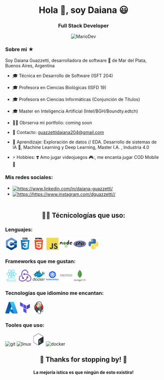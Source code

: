 <h1 align="center">&#72;&#111;&#108;&#97; &#128075;, &#115;&#111;&#121; &#68;&#97;&#105;&#97;&#110;&#97; &#128515;</h1>
<h3 align="center">&#70;&#117;&#108;&#108;&#32;&#83;&#116;&#97;&#99;&#107;&#32;&#68;&#101;&#118;&#101;&#108;&#111;&#112;&#101;&#114;</h3>

<div align="center">
  <img src="&#104;&#116;&#116;&#112;&#115;&#58;&#47;&#47;&#117;&#115;&#101;&#114;&#45;&#105;&#109;&#97;&#103;&#101;&#115;&#46;&#103;&#105;&#116;&#104;&#117;&#98;&#117;&#115;&#101;&#114;&#99;&#111;&#110;&#116;&#101;&#110;&#116;&#46;&#99;&#111;&#109;&#47;&#55;&#52;&#48;&#51;&#56;&#49;&#57;&#48;&#47;&#50;&#50;&#53;&#56;&#49;&#51;&#55;&#48;&#56;&#45;&#57;&#56;&#98;&#55;&#52;&#53;&#102;&#50;&#45;&#55;&#100;&#50;&#50;&#45;&#52;&#56;&#99;&#102;&#45;&#57;&#49;&#53;&#48;&#45;&#48;&#56;&#51;&#102;&#49;&#98;&#48;&#48;&#100;&#54;&#99;&#57;&#46;&#103;&#105;&#102;" alt="&#77;&#97;&#114;&#105;&#111;&#68;&#101;&#118;" 
       max-height="400" max-width="800" />
</div>

<h3>&#83;&#111;&#98;&#114;&#101;&#32;&#109;&#105;&#32;&#9733;</h3>
<p>&#83;&#111;&#121; &#68;&#97;&#105;&#97;&#110;&#97;&#32;&#71;&#117;&#97;&#122;&#122;&#101;&#116;&#116;&#105;, &#100;&#101;&#115;&#97;&#114;&#114;&#111;&#108;&#108;&#97;&#100;&#111;&#114;&#97; &#100;&#101; &#115;&#111;&#102;&#116;&#119;&#97;&#114;&#101; &#128640; &#100;&#101; &#77;&#97;&#114;&#32;&#100;&#101;&#108;&#32;&#80;&#108;&#97;&#116;&#97;, &#66;&#117;&#101;&#110;&#111;&#115;&#32;&#65;&#105;&#114;&#101;&#115;, &#65;&#114;&#103;&#101;&#110;&#116;&#105;&#110;&#97;</p>

- &#127891; &#84;&#233;&#99;&#110;&#105;&#99;&#97; &#101;&#110; &#68;&#101;&#115;&#97;&#114;&#114;&#111;&#108;&#108;&#111; &#100;&#101; &#83;&#111;&#102;&#116;&#119;&#97;&#114;&#101; &#40;&#73;&#83;&#70;&#84; &#50;&#48;&#52;&#41;

- &#127891; &#80;&#114;&#111;&#102;&#101;&#115;&#111;&#114;&#97; &#101;&#110; &#67;&#105;&#101;&#110;&#99;&#105;&#97;&#115; &#66;&#105;&#111;&#108;&#243;&#103;&#105;&#99;&#97;&#115; &#40;&#73;&#83;&#70;&#68; &#49;&#57;&#41;
  
- &#127891; &#80;&#114;&#111;&#102;&#101;&#115;&#111;&#114;&#97; &#101;&#110; &#67;&#105;&#101;&#110;&#99;&#105;&#97;&#115; &#73;&#110;&#102;&#111;&#114;&#109;&#225;&#116;&#105;&#99;&#97;&#115; &#40;&#67;&#111;&#110;&#106;&#117;&#110;&#99;&#105;&#243;&#110; &#100;&#101; &#84;&#237;&#116;&#117;&#108;&#111;&#115;&#41;
  
- &#127891; &#77;&#97;&#115;&#116;&#101;&#114; &#101;&#110; &#73;&#110;&#116;&#101;&#108;&#105;&#103;&#101;&#110;&#99;&#105;&#97; &#65;&#114;&#116;&#105;&#102;&#105;&#99;&#105;&#97;&#108; &#40;&#73;&#110;&#116;&#101;&#108;&#47;&#66;&#71;&#72;&#47;&#66;&#111;&#117;&#110;&#100;&#116;&#121;&#46;&#101;&#100;&#116;&#99;&#104;&#41;

- &#128105;&#8205;&#128187; &#79;&#98;&#114;&#115;&#101;&#114;&#118;&#97; &#109;&#105; &#112;&#111;&#114;&#116;&#102;&#111;&#108;&#105;&#111;: coming soon

- &#128233; &#67;&#111;&#110;&#116;&#97;&#99;&#116;&#111;: guazzettidaiana204@gmail.com

- &#128214; &#65;&#112;&#114;&#101;&#110;&#100;&#105;&#122;&#97;&#106;&#101;: &#69;&#120;&#112;&#108;&#111;&#114;&#97;&#99;&#105;&#243;&#110; &#100;&#101; &#100;&#97;&#116;&#111;&#115; &#47;&#47; &#69;&#68;&#65;. &#68;&#101;&#115;&#97;&#114;&#114;&#111;&#108;&#108;&#111; &#100;&#101; &#115;&#105;&#115;&#116;&#101;&#109;&#97;&#115; &#100;&#101; &#73;&#65; &#128302;&#44; &#77;&#97;&#99;&#104;&#105;&#110;&#101;&#32;&#76;&#101;&#97;&#114;&#110;&#105;&#110;&#103;&#32;&#121;&#32;&#68;&#101;&#101;&#112;&#32;&#76;&#101;&#97;&#114;&#110;&#105;&#110;&#103;&#44; &#77;&#97;&#115;&#116;&#101;&#114; &#73;&#46;&#65;&#46; &#44; &#73;&#110;&#100;&#117;&#115;&#116;&#114;&#105;&#97; &#52;&#46;&#48;

- &#9889; &#72;&#111;&#98;&#98;&#105;&#101;&#115;: &#10083;&#65039; &#65;&#109;&#111; &#106;&#117;&#103;&#97;&#114; &#118;&#105;&#100;&#101;&#111;&#106;&#117;&#101;&#103;&#111;&#115; &#127918;&#58;, &#109;&#101; &#101;&#110;&#99;&#97;&#110;&#116;&#97; &#106;&#117;&#103;&#97;&#114; &#67;&#79;&#68; &#77;&#111;&#98;&#105;&#108;&#101; &#128299; 

<h3 align="left">&#77;&#105;&#115;&#32;&#114;&#101;&#100;&#101;&#115;&#32;&#115;&#111;&#99;&#105;&#97;&#108;&#101;&#115;:</h3>

- <a href="https://www.linkedin.com/in/daiana-guazzetti/" target="blank"><img align="center" src="https://raw.githubusercontent.com/rahuldkjain/github-profile-readme-generator/master/src/images/icons/Social/linked-in-alt.svg" alt="https://www.linkedin.com/in/daiana-guazzetti/" height="20" width="30" /></a>
- <a href="https://www.instagram.com/dguazzetti/" target="blank"><img align="center" src="https://raw.githubusercontent.com/rahuldkjain/github-profile-readme-generator/master/src/images/icons/Social/instagram.svg" alt="https://https://www.instagram.com/dguazzetti//" height="20" width="30" /></a>
<br><br>
<h2 align="center">&#128105;&#8205;&#128187;&#32;&#84;&#233;&#99;&#110;&#105;&#99;&#111;&#108;&#111;&#103;&#237;&#97;&#115;&#32;&#113;&#117;&#101;&#32;&#117;&#115;&#111;:</h2>

<h3 align="left">&#76;&#101;&#110;&#103;&#117;&#97;&#106;&#101;&#115;:</h3>
<p align="left">
  <img src="https://raw.githubusercontent.com/devicons/devicon/master/icons/cplusplus/cplusplus-original.svg" alt="cplusplus" width="40" height="40"/> 
  <img src="https://raw.githubusercontent.com/devicons/devicon/master/icons/css3/css3-original-wordmark.svg" alt="css3" width="40" height="40"/> 
  <img src="https://raw.githubusercontent.com/devicons/devicon/master/icons/html5/html5-original-wordmark.svg" alt="html5" width="40" height="40"/>
  <img src="https://raw.githubusercontent.com/devicons/devicon/master/icons/javascript/javascript-original.svg" alt="javascript" width="40" height="40"/> 
  <img src="https://raw.githubusercontent.com/devicons/devicon/master/icons/nodejs/nodejs-original-wordmark.svg" alt="nodejs" width="40" height="40"/> 
  <img src="https://raw.githubusercontent.com/devicons/devicon/master/icons/php/php-original.svg" alt="php" width="40" height="40"/> 
  <img src="https://raw.githubusercontent.com/devicons/devicon/master/icons/python/python-original.svg" alt="python" width="40" height="40"/> 
</p>

<h3 align="left">&#70;&#114;&#97;&#109;&#101;&#119;&#111;&#114;&#107;&#115;&#32;&#113;&#117;&#101;&#32;&#109;&#101; &#103;&#117;&#115;&#116;&#97;&#110;:</h3>
<p align="left">
  <img src="https://raw.githubusercontent.com/devicons/devicon/master/icons/react/react-original-wordmark.svg" alt="react" width="40" height="40"/> 
  <img src="https://raw.githubusercontent.com/devicons/devicon/master/icons/redux/redux-original.svg" alt="redux" width="40" height="40"/> 
  <img src="https://raw.githubusercontent.com/devicons/devicon/master/icons/docker/docker-original-wordmark.svg" alt="docker" width="40" height="40"/>
  <img src="https://raw.githubusercontent.com/devicons/devicon/master/icons/kubernetes/kubernetes-plain-wordmark.svg" alt="kubernetes" width="40" height="40"/> 
  <img src="https://raw.githubusercontent.com/devicons/devicon/master/icons/express/express-original-wordmark.svg" alt="express" width="40" height="40"/> 
  <img src="https://raw.githubusercontent.com/devicons/devicon/master/icons/mongodb/mongodb-original-wordmark.svg" alt="mongodb" width="40" height="40"/> 
</p>

<h3 align="left">&#84;&#101;&#99;&#110;&#111;&#108;&#111;&#103;&#237;&#97;&#115;&#32;&#113;&#117;&#101;&#32;&#105;&#100;&#105;&#111;&#109;&#105;&#110;&#111;&#32;&#109;&#101; &#101;&#110;&#99;&#97;&#110;&#116;&#97;&#110;:</h3>
<p align="left">
  <img src="https://raw.githubusercontent.com/devicons/devicon/master/icons/azure/azure-original.svg" alt="azure" width="40" height="40"/> 
  <img src="https://raw.githubusercontent.com/devicons/devicon/master/icons/terraform/terraform-original.svg" alt="terraform" width="40" height="40"/> 
  <img src="https://raw.githubusercontent.com/devicons/devicon/master/icons/jenkins/jenkins-original.svg" alt="jenkins" width="40" height="40"/> 
</p>

<h3 align="left">&#84;&#111;&#111;&#108;&#101;&#115;&#32;&#113;&#117;&#101;&#32;&#117;&#115;&#111;:</h3>
<p align="left">
  <img src="https://www.vectorlogo.zone/logos/git-scm/git-scm-icon.svg" alt="git" width="40" height="40"/> 
  <img src="https://www.vectorlogo.zone/logos/linux/linux-icon.svg" alt="linux" width="40" height="40"/> 
  <img src="https://raw.githubusercontent.com/devicons/devicon/master/icons/bash/bash-original.svg" alt="bash" width="40" height="40"/>
  <img src="https://www.vectorlogo.zone/logos/docker/docker-icon.svg" alt="docker" width="40" height="40"/>
</p>

<h2 align="center">&#128591;&#32;&#84;&#104;&#97;&#110;&#107;&#115;&#32;&#102;&#111;&#114;&#32;&#115;&#116;&#111;&#112;&#112;&#105;&#110;&#103;&#32;&#98;&#121;&#33;&#32;&#128591;</h2>

<h4 align="center">&#76;&#97;&#32;&#109;&#101;&#106;&#111;&#114;&#237;&#97;&#32;&#105;&#115;&#116;&#105;&#99;&#97; &#101;&#115;&#32;&#113;&#117;&#101; &#110;&#105;&#110;&#103;&#250;&#110;&#32;&#100;&#101;&#32;&#101;&#115;&#116;&#111;&#32;&#101;&#120;&#105;&#115;&#116;&#105;&#114;&#97;&#33;</h4>

